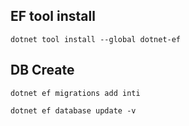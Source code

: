 ## EF tool install
```
dotnet tool install --global dotnet-ef
```

## DB Create
```
dotnet ef migrations add inti

dotnet ef database update -v
```
